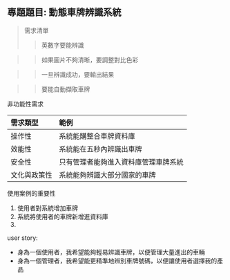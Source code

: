 ## 專題題目: 動態車牌辨識系統

>需求清單
>>英數字要能辨識

>>如果圖片不夠清晰，要調整對比色彩

>>一旦辨識成功，要輸出結果

>>要能自動擷取車牌

非功能性需求

|需求類型|範例|
|:---|:---|
|操作性|系統能購整合車牌資料庫|
|效能性|系統能在五秒內辨識出車牌|
|安全性|只有管理者能夠進入資料庫管理車牌系統|
|文化與政策性|系統能夠辨識大部分國家的車牌|

使用案例的重要性

1. 使用者對系統增加車牌
2. 系統將使用者的車牌新增進資料庫
3. 

user story:
+ 身為一個使用者，我希望能夠輕易辨識車牌，以便管理大量進出的車輛
+ 身為一個管理者，我希望能更精準地辨別車牌號碼，以便讓使用者選擇我的產品
